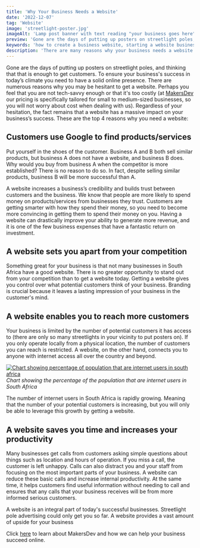 ```yaml
---
title: 'Why Your Business Needs a Website'
date: '2022-12-07'
tag: 'Website'
image: 'streetlight-poster.jpg'
imageAlt: 'Lamp post banner with text reading "your business goes here"'
preview: 'Gone are the days of putting up posters on streetlight poles, and thinking that that is enough to get customers. To ensure your business’s success in today’s climate you need to have a solid online presence.'
keywords: 'how to create a business website, starting a website business, make a business website, affordable web design company, why i need a website'
description: 'There are many reasons why your business needs a website. Here we discuss the top 4 reasons why you need a website'
---
```

Gone are the days of putting up posters on streetlight poles, and thinking that that is enough to get customers. To ensure your business's success in today’s climate you need to have a solid online presence. There are numerous reasons why you may be hesitant to get a website. Perhaps you feel that you are not tech-savvy enough or that it's too costly (at [MakersDev](https://makers-dev-next.vercel.app/) our pricing is specifically tailored for small to medium-sized businesses, so you will not worry about cost when dealing with us).
Regardless of your hesitation, the fact remains that a website has a massive impact on your business’s success. These are the top 4 reasons why you need a website:

## Customers use Google to find products/services

Put yourself in the shoes of the customer. Business A and B both sell similar products, but business A does not have a website, and business B does. Why would you buy from business A when the competitor is more established? There is no reason to do so. In fact, despite selling similar products, business B will be more successful than A. 

A website increases a business’s credibility and builds trust between customers and the business. 
We know that people are more likely to spend money on products/services from businesses they trust. 
Customers are getting smarter with how they spend their money, so you need to become more convincing in getting them to spend their money on you. Having a website can drastically improve your ability to generate more revenue, and it is one of the few business expenses that have a fantastic return on investment. 

## A website sets you apart from your competition

Something great for your business is that not many businesses in South Africa have a good website. There is no greater opportunity to stand out from your competition than to get a website today. Getting a website gives you control over what potential customers think of your business. Branding is crucial because it leaves a lasting impression of your business in the customer's mind.

## A website enables you to reach more customers

Your business is limited by the number of potential customers it has access to (there are only so many streetlights in your vicinity to put posters on). If you only operate locally from a physical location, the number of customers you can reach is restricted. A website, on the other hand, connects you to anyone with internet access all over the country and beyond. 

[![Chart showing percentage of population that are internet users in south africa](/sauser.jpg)](https://data.worldbank.org/indicator/IT.NET.USER.ZS?end=2020&locations=ZA&start=1990&view=chart)
*Chart showing the percentage of the population that are internet users in South Africa*

The number of internet users in South Africa is rapidly growing. Meaning that the number of your potential customers is increasing, but you will only be able to leverage this growth by getting a website.

## A website saves you time and increases your productivity

Many businesses get calls from customers asking simple questions about things such as location and hours of operation. If you miss a call, the customer is left unhappy. Calls can also distract you and your staff from focusing on the most important parts of your business. A website can reduce these basic calls and increase internal productivity. At the same time, it helps customers find useful information without needing to call and ensures that any calls that your business receives will be from more informed serious customers. 

A website is an integral part of today's successful businesses. Streetlight pole advertising could only get you so far. A website provides a vast amount of upside for your business 

Click [here](https://makers-dev-next.vercel.app/) to learn about MakersDev and how we can help your business succeed online. 